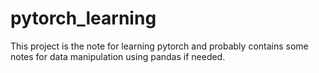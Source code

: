 # pytorch_learning
This project is the note for learning pytorch and probably contains some notes for data manipulation using pandas if needed. 

